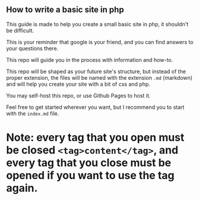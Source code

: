 ## How to write a basic site in php
This guide is made to help you create a small basic site in php, it shouldn't be difficult.

This is your reminder that google is your friend, and you can find answers to your questions there.

This repo will guide you in the process with information and how-to.

This repo will be shaped as your future site's structure, but instead of the proper extension, the files will be named with the extension `.md` (markdown) and will help you create your site with a bit of css and php.

You may self-host this repo, or use Github Pages to host it.

Feel free to get started wherever you want, but I recommend you to start with the `index.md` file.

# Note: every tag that you open must be closed `<tag>content</tag>`, and every tag that you close must be opened if you want to use the tag again.

